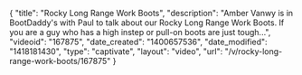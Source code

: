 {
    "title": "Rocky Long Range Work Boots",
    "description": "Amber Vanwy is in BootDaddy's with Paul to talk about our Rocky Long Range Work Boots. If you are a guy who has a high instep or pull-on boots are just tough...",
    "videoid": "167875",
    "date_created": "1400657536",
    "date_modified": "1418181430",
    "type": "captivate",
    "layout": "video",
    "url": "\/v\/rocky-long-range-work-boots\/167875"
}